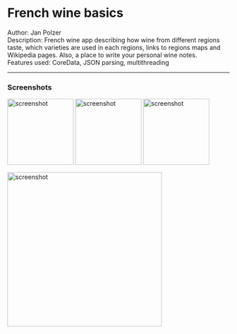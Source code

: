 
# French wine basics
Author: Jan Polzer  
Description: French wine app describing how wine from different regions taste, which varieties are used in each regions, links to regions maps and Wikipedia pages. Also, a place to write your personal wine notes.  
Features used: CoreData, JSON parsing, multithreading

---
### Screenshots

<p>
<img width="150" alt="screenshot" src="https://user-images.githubusercontent.com/31356268/51428004-b5f6bc00-1bfe-11e9-850e-07a81c16bbd6.png">
<img width="150" alt="screenshot" src="https://user-images.githubusercontent.com/31356268/51428005-b98a4300-1bfe-11e9-9fdc-4ccd765ccefd.png">
<img width="150" alt="screenshot" src="https://user-images.githubusercontent.com/31356268/51428007-bee78d80-1bfe-11e9-9066-55c4816bc097.png">
<p>
</p>
<img width="350" alt="screenshot" src="https://user-images.githubusercontent.com/31356268/51428011-c5760500-1bfe-11e9-9d6d-a475c4cbf8e6.png">
</p>

